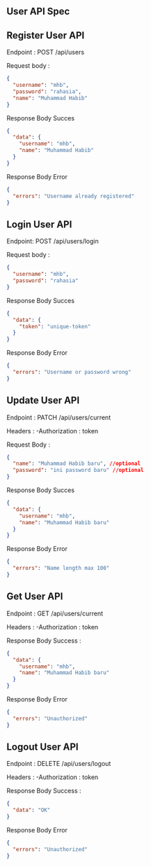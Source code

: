 ## User API Spec

## Register User API

Endpoint : POST /api/users

Request body :

```json
{
  "username": "mhb",
  "password": "rahasia",
  "name": "Muhammad Habib"
}
```

Response Body Succes

```json
{
  "data": {
    "username": "mhb",
    "name": "Muhammad Habib"
  }
}
```

Response Body Error

```json
{
  "errors": "Username already registered"
}
```

## Login User API

Endpoint: POST /api/users/login

Request body :

```json
{
  "username": "mhb",
  "password": "rahasia"
}
```

Response Body Succes

```json
{
  "data": {
    "token": "unique-token"
  }
}
```

Response Body Error

```json
{
  "errors": "Username or password wrong"
}
```

## Update User API

Endpoint : PATCH /api/users/current

Headers :
-Authorization : token

Request Body :

```json
{
  "name": "Muhammad Habib baru", //optional
  "password": "ini password baru" //optional
}
```

Response Body Succes

```json
{
  "data": {
    "username": "mhb",
    "name": "Muhammad Habib baru"
  }
}
```

Response Body Error

```json
{
  "errors": "Name length max 100"
}
```

## Get User API

Endpoint : GET /api/users/current

Headers :
-Authorization : token

Response Body Success :

```json
{
  "data": {
    "username": "mhb",
    "name": "Muhammad Habib baru"
  }
}
```

Response Body Error

```json
{
  "errors": "Unauthorized"
}
```

## Logout User API

Endpoint : DELETE /api/users/logout

Headers :
-Authorization : token

Response Body Success :

```json
{
  "data": "OK"
}
```

Response Body Error

```json
{
  "errors": "Unauthorized"
}
```
